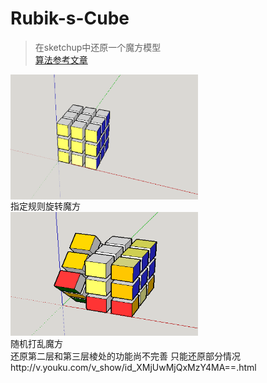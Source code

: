 # Rubik-s-Cube
>在sketchup中还原一个魔方模型  
>[算法参考文章](http://www.360doc.cn/article/1690118_212091558.html)

 <img src="https://raw.githubusercontent.com/chengxueming/Rubik-s-Cube/master/model/res/cube.png" width = "300" height = "200" alt="图片名称" align=center />
 <br>
指定规则旋转魔方
 <br>
<img src="https://raw.githubusercontent.com/chengxueming/Rubik-s-Cube/master/model/res/cube_rotate.png" width = "300" height = "200" alt="图片名称" align=center />
 <br>
随机打乱魔方
 <br>
还原第二层和第三层棱处的功能尚不完善
只能还原部分情况
http://v.youku.com/v_show/id_XMjUwMjQxMzY4MA==.html
